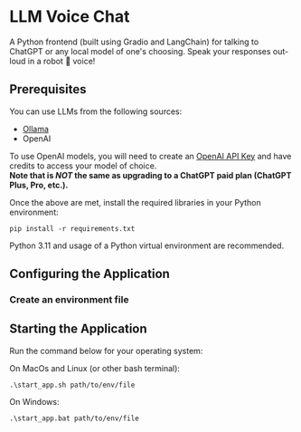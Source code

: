 # LLM Voice Chat
A Python frontend (built using Gradio and LangChain) for talking to ChatGPT or any local model of one's choosing. Speak your responses out-loud in a robot :robot: voice!

## Prerequisites

You can use LLMs from the following sources:

* [Ollama](https://ollama.com/)
* OpenAI

To use OpenAI models, you will need to create an [OpenAI API Key](https://platform.openai.com/api-keys) and have credits to access your model of choice.  
**Note that is *NOT* the same as upgrading to a ChatGPT paid plan (ChatGPT Plus, Pro, etc.).**

Once the above are met, install the required libraries in your Python environment:

``pip install -r requirements.txt``

Python 3.11 and usage of a Python virtual environment are recommended.

## Configuring the Application

### Create an environment file
 
## Starting the Application

Run the command below for your operating system:

On MacOs and Linux (or other bash terminal):

```
.\start_app.sh path/to/env/file
```

On Windows:

```
.\start_app.bat path/to/env/file
```
